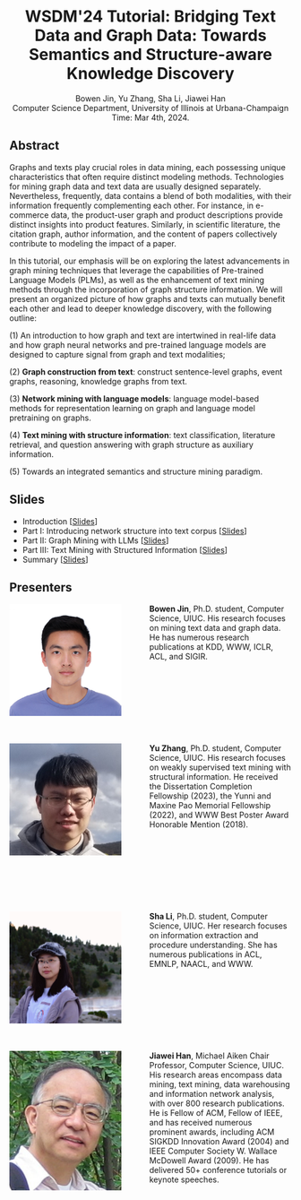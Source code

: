 <!-- ---
permalink: /wsdm24-tutorial/
author_profile: true
--- -->

<center>
<h1>
WSDM'24 Tutorial: Bridging Text Data and Graph Data: Towards Semantics and
Structure-aware Knowledge Discovery
</h1>
Bowen Jin, Yu Zhang, Sha Li, Jiawei Han<br/>
Computer Science Department, University of Illinois at Urbana-Champaign<br/>
<!-- Time: Aug 9, 2023 10:00 AM - 1:00 PM (PDT) -->
Time: Mar 4th, 2024.
</center>

## Abstract

Graphs and texts play crucial roles in data mining, each possessing unique characteristics that often require distinct modeling methods. 
Technologies for mining graph data and text data are usually designed separately.
Nevertheless, frequently, data contains a blend of both modalities, with their information frequently complementing each other. 
For instance, in e-commerce data, the product-user graph and product descriptions provide distinct insights into product features. Similarly, in scientific literature, the citation graph, author information, and the content of papers collectively contribute to modeling the impact of a paper.

In this tutorial, our emphasis will be on exploring the latest advancements in graph mining techniques that leverage the capabilities of Pre-trained Language Models (PLMs), as well as the enhancement of text mining methods through the incorporation of graph structure information.
We will present an organized picture of how graphs and texts can mutually benefit each other and lead to deeper knowledge discovery, with the following outline:

(1) An introduction to how graph and text are intertwined in real-life data and how graph neural networks and pre-trained language models are designed to capture signal from graph and text modalities;

(2) **Graph construction from text**: construct sentence-level graphs, event graphs, reasoning, knowledge graphs from text.

(3) **Network mining with language models**: language model-based methods for representation learning on graph and language model pretraining on graphs.

(4) **Text mining with structure information**: text classification, literature retrieval, and question answering with graph structure as auxiliary information.

(5) Towards an integrated semantics and structure mining paradigm.




## Slides

* Introduction \[[Slides](wsdm24/Part0.pdf)\]
* Part I: Introducing network structure into text corpus \[[Slides](wsdm24/Part1.pdf)\]
* Part II: Graph Mining with LLMs \[[Slides](wsdm24/Part2.pdf)\]
* Part III: Text Mining with Structured Information \[[Slides](wsdm24/Part3.pdf)\]
* Summary \[[Slides](wsdm24/Part4.pdf)\]

## Presenters

<img align="left" img src="/img/portrait.jpg" alt="Bowen Jin" style="width: 200px;margin-right:50px;"/>**Bowen Jin**, Ph.D. student, Computer Science, UIUC. His research focuses on mining text data and graph data. He has numerous research publications at KDD, WWW, ICLR, ACL, and SIGIR.

<br/>
<br/>
<br/>
<br/>
<br/>
<br/>
<br/>

<img align="left" img src="/img/Yu_Zhang.png" alt="Yu Zhang" style="width: 200px;margin-right:50px;"/>**Yu Zhang**, Ph.D. student, Computer Science, UIUC. His research focuses on weakly supervised text mining with structural information. He received the Dissertation Completion Fellowship (2023), the Yunni and Maxine Pao Memorial Fellowship (2022), and WWW Best Poster Award Honorable Mention (2018).


<br/>
<br/>
<br/>
<br/>
<br/>
<br/>
<br/>

<img align="left" img src="/img/Sha_Li.jpeg" alt="Sha Li" style="width: 200px;margin-right:50px;"/>**Sha Li**, Ph.D. student, Computer Science, UIUC. Her research focuses on information extraction and procedure understanding. She has numerous publications in ACL, EMNLP, NAACL, and WWW.


<br/>
<br/>
<br/>
<br/>
<br/>
<br/>
<br/>

<img align="left" img src="/img/Jiawei_Han.jpg" alt="Jiawei Han" style="width: 200px;margin-right:50px;"/>**Jiawei Han**, Michael Aiken Chair Professor, Computer Science, UIUC. His research areas encompass data mining, text mining, data warehousing and information network analysis, with over 800 research publications. He is Fellow of ACM, Fellow of IEEE, and has received numerous prominent awards, including ACM SIGKDD Innovation Award (2004) and IEEE Computer Society W. Wallace McDowell Award (2009). He has delivered 50+ conference tutorials or keynote speeches.
